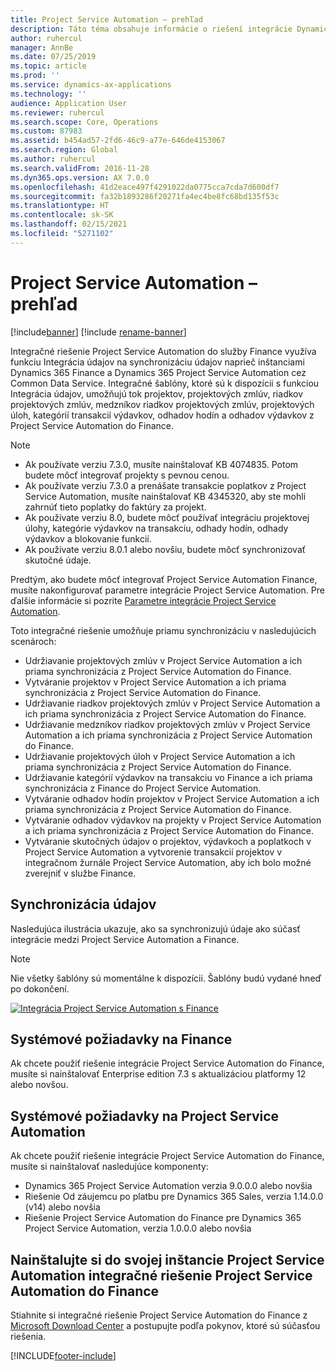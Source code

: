 ```yaml
---
title: Project Service Automation – prehľad
description: Táto téma obsahuje informácie o riešení integrácie Dynamics 365 Project Service Automation do Dynamics 365 Finance.
author: ruhercul
manager: AnnBe
ms.date: 07/25/2019
ms.topic: article
ms.prod: ''
ms.service: dynamics-ax-applications
ms.technology: ''
audience: Application User
ms.reviewer: ruhercul
ms.search.scope: Core, Operations
ms.custom: 87983
ms.assetid: b454ad57-2fd6-46c9-a77e-646de4153067
ms.search.region: Global
ms.author: ruhercul
ms.search.validFrom: 2016-11-28
ms.dyn365.ops.version: AX 7.0.0
ms.openlocfilehash: 41d2eace497f4291022da0775cca7cda7d600df7
ms.sourcegitcommit: fa32b1893286f20271fa4ec4be8fc68bd135f53c
ms.translationtype: HT
ms.contentlocale: sk-SK
ms.lasthandoff: 02/15/2021
ms.locfileid: "5271102"
---
```

# <a name="project-service-automation-overview"></a>Project Service Automation – prehľad

[!include[banner](../includes/banner.md)]
[!include [rename-banner](~/includes/cc-data-platform-banner.md)]

Integračné riešenie Project Service Automation do služby Finance využíva funkciu Integrácia údajov na synchronizáciu údajov naprieč inštanciami Dynamics 365 Finance a Dynamics 365 Project Service Automation cez Common Data Service. Integračné šablóny, ktoré sú k dispozícii s funkciou Integrácia údajov, umožňujú tok projektov, projektových zmlúv, riadkov projektových zmlúv, medzníkov riadkov projektových zmlúv, projektových úloh, kategórií transakcií výdavkov, odhadov hodín a odhadov výdavkov z Project Service Automation do Finance.

> [!NOTE]
> - Ak používate verziu 7.3.0, musíte nainštalovať KB 4074835. Potom budete môcť integrovať projekty s pevnou cenou.
> - Ak používate verziu 7.3.0 a prenášate transakcie poplatkov z Project Service Automation, musíte nainštalovať KB 4345320, aby ste mohli zahrnúť tieto poplatky do faktúry za projekt.
> - Ak používate verziu 8.0, budete môcť používať integráciu projektovej úlohy, kategórie výdavkov na transakciu, odhady hodín, odhady výdavkov a blokovanie funkcií.
> - Ak používate verziu 8.0.1 alebo novšiu, budete môcť synchronizovať skutočné údaje.

Predtým, ako budete môcť integrovať Project Service Automation Finance, musíte nakonfigurovať parametre integrácie Project Service Automation. Pre ďalšie informácie si pozrite [Parametre integrácie Project Service Automation](PSA-parameters.md).

Toto integračné riešenie umožňuje priamu synchronizáciu v nasledujúcich scenároch:

- Udržiavanie projektových zmlúv v Project Service Automation a ich priama synchronizácia z Project Service Automation do Finance.
- Vytváranie projektov v Project Service Automation a ich priama synchronizácia z Project Service Automation do Finance.
- Udržiavanie riadkov projektových zmlúv v Project Service Automation a ich priama synchronizácia z Project Service Automation do Finance.
- Udržiavanie medzníkov riadkov projektových zmlúv v Project Service Automation a ich priama synchronizácia z Project Service Automation do Finance.
- Udržiavanie projektových úloh v Project Service Automation a ich priama synchronizácia z Project Service Automation do Finance.
- Udržiavanie kategórií výdavkov na transakciu vo Finance a ich priama synchronizácia z Finance do Project Service Automation.
- Vytváranie odhadov hodín projektov v Project Service Automation a ich priama synchronizácia z Project Service Automation do Finance.
- Vytváranie odhadov výdavkov na projekty v Project Service Automation a ich priama synchronizácia z Project Service Automation do Finance.
- Vytváranie skutočných údajov o projektov, výdavkoch a poplatkoch v Project Service Automation a vytvorenie transakcií projektov v integračnom žurnále Project Service Automation, aby ich bolo možné zverejniť v službe Finance.

## <a name="data-synchronization"></a>Synchronizácia údajov

Nasledujúca ilustrácia ukazuje, ako sa synchronizujú údaje ako súčasť integrácie medzi Project Service Automation a Finance.

> [!NOTE]
> Nie všetky šablóny sú momentálne k dispozícii. Šablóny budú vydané hneď po dokončení.

[![Integrácia Project Service Automation s Finance](./media/PSA-integration.png)](./media/PSA-integration.png)

## <a name="system-requirements-for-finance"></a>Systémové požiadavky na Finance

Ak chcete použiť riešenie integrácie Project Service Automation do Finance, musíte si nainštalovať Enterprise edition 7.3 s aktualizáciou platformy 12 alebo novšou.

## <a name="system-requirements-for-project-service-automation"></a>Systémové požiadavky na Project Service Automation

Ak chcete použiť riešenie integrácie Project Service Automation do Finance, musíte si nainštalovať nasledujúce komponenty:

- Dynamics 365 Project Service Automation verzia 9.0.0.0 alebo novšia
- Riešenie Od záujemcu po platbu pre Dynamics 365 Sales, verzia 1.14.0.0 (v14) alebo novšia
- Riešenie Project Service Automation do Finance pre Dynamics 365 Project Service Automation, verzia 1.0.0.0 alebo novšia

## <a name="install-the-project-service-automation-to-finance-integration-solution-in-your-project-service-automation-instance"></a>Nainštalujte si do svojej inštancie Project Service Automation integračné riešenie Project Service Automation do Finance

Stiahnite si integračné riešenie Project Service Automation do Finance z [Microsoft Download Center](https://www.microsoft.com/download/details.aspx?id=57016) a postupujte podľa pokynov, ktoré sú súčasťou riešenia.


[!INCLUDE[footer-include](../includes/footer-banner.md)]
